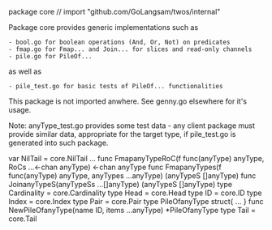 package core // import "github.com/GoLangsam/twos/internal"

Package core provides generic implementations such as

    - bool.go for boolean operations (And, Or, Not) on predicates
    - fmap.go for Fmap... and Join... for slices and read-only channels
    - pile.go for PileOf...

as well as

    - pile_test.go for basic tests of PileOf... functionalities

This package is not imported anwhere. See genny.go elsewhere for it's usage.

Note: anyType_test.go provides some test data - any client package must
provide similar data, appropriate for the target type, if pile_test.go is
generated into such package.

var NilTail = core.NilTail ...
func FmapanyTypeRoC(f func(anyType) anyType, RoCs ...<-chan anyType) <-chan anyType
func FmapanyTypes(f func(anyType) anyType, anyTypes ...anyType) (anyTypeS []anyType)
func JoinanyTypeS(anyTypeSs ...[]anyType) (anyTypeS []anyType)
type Cardinality = core.Cardinality
type Head = core.Head
type ID = core.ID
type Index = core.Index
type Pair = core.Pair
type PileOfanyType struct{ ... }
    func NewPileOfanyType(name ID, items ...anyType) *PileOfanyType
type Tail = core.Tail
